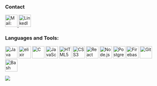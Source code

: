 <p align="center">
<h3 align="left">Contact</h3>
<p align="left">
  <a href="mailto:abbasalubeid1@gmail.com">
    <img src="https://img.icons8.com/fluent/48/000000/gmail.png" alt="Mail: abbasalubeid1@gmail.com" width="40" height="40"/>
  </a>
  <a href="https://linkedin.com/in/abbas-alubeid" target="_blank">
    <img src="https://img.icons8.com/color/48/000000/linkedin.png" alt="LinkedIn: Abbas Alubeid" width="40" height="40"/>
  </a>
</p>
<h3 align="left">Languages and Tools:</h3>
<p align="left">
<img src="https://img.icons8.com/color/48/000000/java-coffee-cup-logo--v2.png" alt="Java" width="40" height="40"/>
 <img src="https://www.vectorlogo.zone/logos/elixir-lang/elixir-lang-icon.svg" alt="elixir" width="40" height="40"/>
  <img src="https://img.icons8.com/color/48/000000/c-programming.png" alt="C" width="40" height="40"/>
  <img src="https://img.icons8.com/color/48/000000/javascript.png" alt="JavaScript" width="40" height="40"/>
  <img src="https://img.icons8.com/color/48/000000/html-5.png" alt="HTML5" width="40" height="40"/>
  <img src="https://img.icons8.com/color/48/000000/css3.png" alt="CSS3" width="40" height="40"/>
  <img src="https://img.icons8.com/color/48/000000/react-native.png" alt="React" width="40" height="40"/>
  <img src="https://img.icons8.com/color/48/000000/nodejs.png" alt="Node.js" width="40" height="40"/>
  <img src="https://img.icons8.com/color/48/000000/postgreesql.png" alt="PostgreSQL" width="40" height="40"/>
  <img src="https://img.icons8.com/color/48/000000/firebase.png" alt="Firebase" width="40" height="40"/>
  <img src="https://img.icons8.com/color/48/000000/git.png" alt="Git" width="40" height="40"/>
  <img src="https://img.icons8.com/color/48/000000/bash.png" alt="Bash" width="40" height="40"/>
</p>
 <img src="https://github-readme-stats.vercel.app/api/top-langs/?username=abbasalubeid&langs_count=3&theme=transparent"/>
</p>
